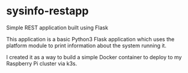 # sysinfo-restapp
Simple REST application built using Flask

This application is a basic Python3 Flask application which uses the platform module to print information about the system running it.

I created it as a way to build a simple Docker container to deploy to my Raspberry Pi cluster via k3s.

